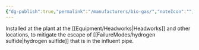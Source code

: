 ```yaml
---
{"dg-publish":true,"permalink":"/manufacturers/bio-gas/","noteIcon":"","created":"2025-01-10T15:37:36.344-06:00"}
---
```


Installed at the plant at the [[Equipment/Headworks\|Headworks]] and other locations, to mitigate the escape of [[FailureModes/hydrogen sulfide\|hydrogen sulfide]] that is in the influent pipe. 